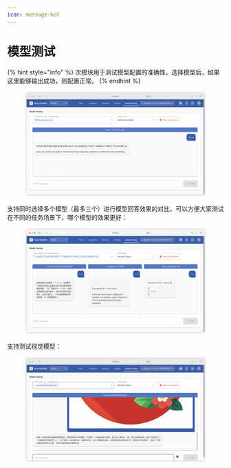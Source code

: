 ```yaml
---
icon: message-bot
---
```


# 模型测试

{% hint style="info" %}
次模块用于测试模型配置的准确性，选择模型后，如果这里能够输出成功，则配置正常。
{% endhint %}

<figure><img src="../../.gitbook/assets/image (2) (1) (1).png" alt=""><figcaption></figcaption></figure>

支持同时选择多个模型（最多三个）进行模型回答效果的对比，可以方便大家测试在不同的任务场景下，哪个模型的效果更好：

<figure><img src="../../.gitbook/assets/image (3) (1) (1).png" alt=""><figcaption></figcaption></figure>

支持测试视觉模型：

<figure><img src="../../.gitbook/assets/image (4) (1) (1).png" alt=""><figcaption></figcaption></figure>
